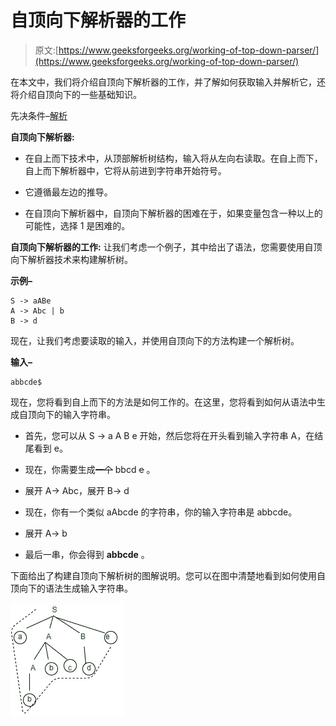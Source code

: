 # 自顶向下解析器的工作

> 原文:[https://www.geeksforgeeks.org/working-of-top-down-parser/](https://www.geeksforgeeks.org/working-of-top-down-parser/)

在本文中，我们将介绍自顶向下解析器的工作，并了解如何获取输入并解析它，还将介绍自顶向下的一些基础知识。

先决条件–[解析](https://www.geeksforgeeks.org/introduction-of-parsing-ambiguity-and-parsers-set-1/)

**自顶向下解析器:**

*   在自上而下技术中，从顶部解析树结构，输入将从左向右读取。在自上而下，自上而下解析器中，它将从前进到字符串开始符号。

*   它遵循最左边的推导。

*   在自顶向下解析器中，自顶向下解析器的困难在于，如果变量包含一种以上的可能性，选择 1 是困难的。

**自顶向下解析器的工作:**
让我们考虑一个例子，其中给出了语法，您需要使用自顶向下解析器技术来构建解析树。

**示例–**

```
S -> aABe
A -> Abc | b
B -> d
```

现在，让我们考虑要读取的输入，并使用自顶向下的方法构建一个解析树。

**输入–**

```
abbcde$
```

现在，您将看到自上而下的方法是如何工作的。在这里，您将看到如何从语法中生成自顶向下的输入字符串。

*   首先，您可以从 S -> a A B e 开始，然后您将在开头看到输入字符串 A，在结尾看到 e。

*   现在，你需要生成~~一个~~ bbcd ~~e~~ 。

*   展开 A-> Abc，展开 B-> d

*   现在，你有一个类似 aAbcde 的字符串，你的输入字符串是 abbcde。

*   展开 A-> b

*   最后一串，你会得到 **abbcde** 。

下面给出了构建自顶向下解析树的图解说明。您可以在图中清楚地看到如何使用自顶向下的语法生成输入字符串。

![](img/7fc3b05bc2ba3ad923c64274e6dd93c0.png)